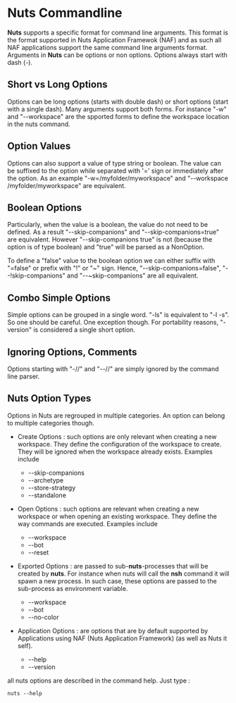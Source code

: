 # Nuts Commandline
**Nuts** supports a specific format for command line arguments. This format is the format supported in Nuts Application Framewok (NAF) and as such all NAF applications support the same command line arguments format.
Arguments in **Nuts** can be options or non options. Options always start with dash (-). 

## Short vs Long Options
Options can be long options (starts with double dash) or short options (start with a single dash). 
Many arguments support both forms. For instance "-w" and "--workspace" are the spported forms to define the workspace location in the nuts command.

## Option Values
Options can also support a value of type string or boolean.  The value can be suffixed to the option while separated with '=' sign or immediately after the option. As an example "-w=/myfolder/myworkspace" and  "--workspace /myfolder/myworkspace" are equivalent.

## Boolean Options
Particularly, when the value is a boolean, the value do not need to be defined. As a result "--skip-companions" and "--skip-companions=true" are equivalent. However "--skip-companions true" is not (because the option is of type boolean) and "true" will be parsed as a NonOption.

To define a "false" value to the boolean option we can either suffix with "=false" or prefix with "!" or "~" sign. 
Hence, "--skip-companions=false", "--!skip-companions" and "--~skip-companions" are all equivalent.

## Combo Simple Options
Simple options can be grouped in a single word. "-ls" is equivalent to "-l -s". So one should be careful. 
One exception though. For portability reasons, "-version" is considered a single short option.

## Ignoring Options, Comments
Options starting with "-//" and "--//" are simply ignored by the command line parser.

## Nuts Option Types

Options in Nuts are regrouped in multiple categories. An option can belong to multiple categories though.

* Create Options : such options are only relevant when creating a new workspace. They define the configuration of the workspace to create. They will be ignored when the workspace already exists. Examples include
    * --skip-companions
    * --archetype
    * --store-strategy
    * --standalone

* Open Options : such options are relevant when creating a new workspace or when opening an existing workspace. They define the way commands are executed. Examples include
    * --workspace
    * --bot
    * --reset

* Exported Options : are passed to sub-**nuts**-processes that will be created by **nuts**. For instance when nuts will call the **nsh** command it will spawn a new process. In such case, these options are passed to the sub-process as environment variable.
    * --workspace
    * --bot
    * --no-color

* Application Options : are options that are by default supported by Applications using NAF (Nuts Application Framework) (as well as Nuts it self).
    * --help
    * --version

all nuts options are described in the command help. Just type :
```
nuts --help
```
 
